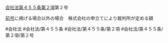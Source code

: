 [会社法第４５５条第２項](会社法＿＿＿＿第４５５条第２項)第２号

[前号](会社法＿＿＿＿第４５５条第２項第１号)に掲げる場合以外の場合　株式会社の申立てにより裁判所が定める額


#会社法
#会社法/第４５５条
#会社法/第４５５条/第２項
#会社法/第４５５条/第２項/第２号
